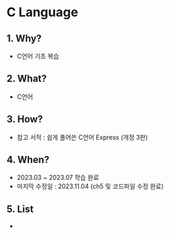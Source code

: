 # C Language

## 1. Why? 
* C언어 기초 복습        

## 2. What? 
* C언어

## 3. How?
* 참고 서적 : 쉽게 풀어쓴 C언어 Express (개정 3판)

## 4. When?
* 2023.03 ~ 2023.07 학습 완료
* 마지막 수정일 : 2023.11.04 (ch5 및 코드파일 수정 완료)

## 5. List
* 
